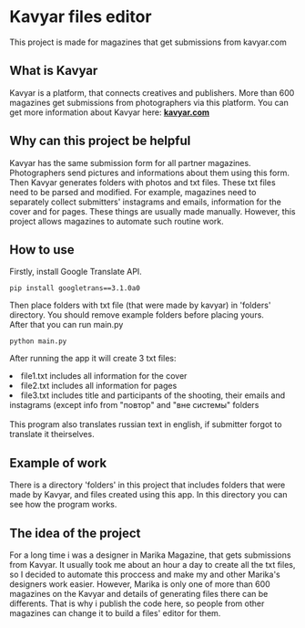 # Kavyar files editor
This project is made for magazines that get submissions from kavyar.com

## What is Kavyar
Kavyar is a platform, that connects creatives and publishers. More than 600 magazines get submissions from photographers 
via this platform.
You can get more information about Kavyar here: **<a href="https://kavyar.com/home">kavyar.com</a>**

## Why can this project be helpful
Kavyar has the same submission form for all partner magazines. Photographers send pictures and informations about them 
using this form.
Then Kavyar generates folders with photos and txt files. These txt files need to be parsed and modified.
For example, magazines need to separately collect submitters' instagrams and emails, information for the cover 
and for pages.
These things are usually made manually. However, this project allows magazines to automate such routine work.

## How to use
Firstly, install Google Translate API.
```
pip install googletrans==3.1.0a0
```
Then place folders with txt file (that were made by kavyar) in 'folders' directory. 
You should remove example folders before placing yours.<br>
After that you can run main.py
```
python main.py
```
After running the app it will create 3 txt files:
<li>file1.txt includes all information for the cover</li>
<li>file2.txt includes all information for pages</li>
<li>file3.txt includes title and participants of the shooting, their emails and instagrams (except info from "повтор" and "вне системы" folders</li><br>
This program also translates russian text in english, if submitter forgot to translate it theirselves.

## Example of work
There is a directory 'folders' in this project that includes folders that were made by Kavyar, and files created 
using this app.
In this directory you can see how the program works.

## The idea of the project
For a long time i was a designer in Marika Magazine, that gets submissions from Kavyar. 
It usually took me about an hour a day to create all the txt files, so I decided to automate this proccess and make my 
and other Marika's designers work easier. However, Marika is only one of more than 600 magazines on the Kavyar and 
details of generating files there can be differents. That is why i publish the code here, so people from other magazines 
can change it to build a files' editor for them.

